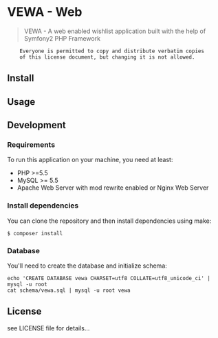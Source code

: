 VEWA - Web
=============

> VEWA - A web enabled wishlist application built with the help of Symfony2 PHP Framework

        Everyone is permitted to copy and distribute verbatim copies
        of this license document, but changing it is not allowed.

## Install

## Usage

## Development

### Requirements
To run this application on your machine, you need at least:

* PHP >=5.5
* MySQL >= 5.5
* Apache Web Server with mod rewrite enabled or Nginx Web Server

### Install dependencies
You can clone the repository and then install dependencies using make:

    $ composer install

### Database
You'll need to create the database and initialize schema:

    echo 'CREATE DATABASE vewa CHARSET=utf8 COLLATE=utf8_unicode_ci' | mysql -u root
    cat schema/vewa.sql | mysql -u root vewa

## License
see LICENSE file for details...
